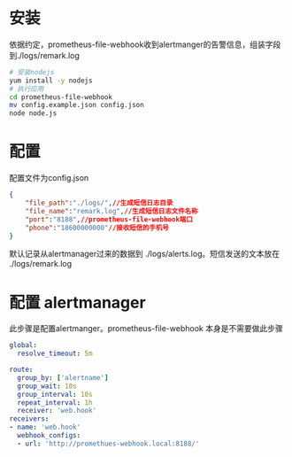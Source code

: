 # 安装

依据约定，prometheus-file-webhook收到alertmanger的告警信息，组装字段到./logs/remark.log

```sh
# 安装nodejs
yum install -y nodejs
# 执行应用
cd prometheus-file-webhook
mv config.example.json config.json
node node.js
```

# 配置

配置文件为config.json

```json
{
    "file_path":"./logs/",//生成短信日志目录
    "file_name":"remark.log",//生成短信日志文件名称
    "port":"8188",//prometheus-file-webhook端口
    "phone":"18600000000"//接收短信的手机号
}
```

默认记录从alertmanager过来的数据到 ./logs/alerts.log。短信发送的文本放在 ./logs/remark.log

# 配置 alertmanager 

此步骤是配置alertmanger。prometheus-file-webhook 本身是不需要做此步骤

```yml
global:
  resolve_timeout: 5m

route:
  group_by: ['alertname']
  group_wait: 10s
  group_interval: 10s
  repeat_interval: 1h
  receiver: 'web.hook'
receivers:
- name: 'web.hook'
  webhook_configs:
  - url: 'http://promethues-webhook.local:8188/'
```

  
